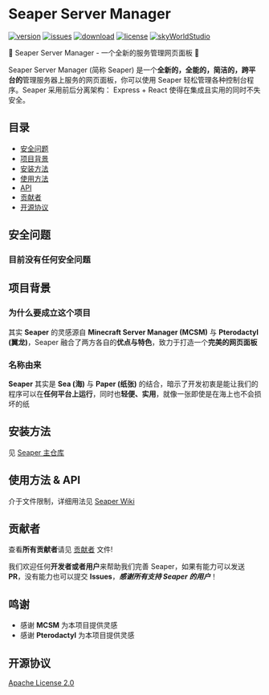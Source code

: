 # Seaper Server Manager

[![version](https://img.shields.io/github/v/release/Seaper-Team/Seaper-Front)](https://github.com/Xiaoyi311/Seaper/releases)
[![issues](https://img.shields.io/github/issues/Seaper-Team/Seaper-Front)](https://github.com/Xiaoyi311/Seaper/issues)
[![download](https://img.shields.io/github/downloads/Seaper-Team/Seaper-Front/total)](https://github.com/Xiaoyi311/Seaper/releases)
[![license](https://img.shields.io/github/license/Seaper-Team/Seaper-Front.svg)](LICENSE)
[![skyWorldStudio](https://img.shields.io/badge/Powered%20By-SkyWorldStudio-blue.svg?style=flat-square)](https://skyworldstudio.top)

🌟 Seaper Server Manager - 一个全新的服务管理网页面板 🌟

Seaper Server Manager (简称 Seaper) 是一个**全新的，全能的，简洁的，跨平台的**管理服务器上服务的网页面板，你可以使用 Seaper 轻松管理各种控制台程序。Seaper 采用前后分离架构： Express + React 使得在集成且实用的同时不失安全。

## 目录

- [安全问题](#安全问题)
- [项目背景](#项目背景)
- [安装方法](#安装方法)
- [使用方法](#使用方法)
- [API](#api)
- [贡献者](#贡献者)
- [开源协议](#开源协议)

## 安全问题

### 目前没有任何安全问题

## 项目背景

### 为什么要成立这个项目

其实 **Seaper** 的灵感源自 **Minecraft Server Manager (MCSM)** 与 **Pterodactyl (翼龙)**，Seaper 融合了两方各自的**优点与特色**，致力于打造一个**完美的网页面板**

### 名称由来

**Seaper** 其实是 **Sea (海)** 与 **Paper (纸张)** 的结合，暗示了开发初衷是能让我们的程序可以在**任何平台上运行**，同时也**轻便、实用**，就像一张即使是在海上也不会损坏的纸

## 安装方法

见 [Seaper 主仓库](https://github.com/Xiaoyi311/Seaper)

## 使用方法 & API

介于文件限制，详细用法见 [Seaper Wiki](https://github.com/Seaper-Team/Seaper-Docs)

## 贡献者

查看**所有贡献者**请见 [贡献者](https://github.com/Seaper-Team/Seaper/blob/master/CONTRIBUTING.md) 文件!

我们欢迎任何**开发者或者用户**来帮助我们完善 Seaper，如果有能力可以发送 **PR**，没有能力也可以提交 **Issues**，**_感谢所有支持 Seaper 的用户_**！

## 鸣谢

- 感谢 **MCSM** 为本项目提供灵感
- 感谢 **Pterodactyl** 为本项目提供灵感

## 开源协议

[Apache License 2.0](LICENSE)